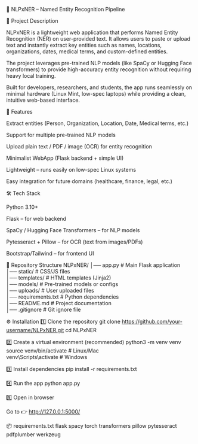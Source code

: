 🧠 NLPxNER – Named Entity Recognition Pipeline

📌 Project Description

NLPxNER is a lightweight web application that performs Named Entity Recognition (NER) on user-provided text. It allows users to paste or upload text and instantly extract key entities such as names, locations, organizations, dates, medical terms, and custom-defined entities.

The project leverages pre-trained NLP models (like SpaCy or Hugging Face transformers) to provide high-accuracy entity recognition without requiring heavy local training.

Built for developers, researchers, and students, the app runs seamlessly on minimal hardware (Linux Mint, low-spec laptops) while providing a clean, intuitive web-based interface.

🚀 Features

Extract entities (Person, Organization, Location, Date, Medical terms, etc.)

Support for multiple pre-trained NLP models

Upload plain text / PDF / image (OCR) for entity recognition

Minimalist WebApp (Flask backend + simple UI)

Lightweight – runs easily on low-spec Linux systems

Easy integration for future domains (healthcare, finance, legal, etc.)

🛠️ Tech Stack

Python 3.10+

Flask – for web backend

SpaCy / Hugging Face Transformers – for NLP models

Pytesseract + Pillow – for OCR (text from images/PDFs)

Bootstrap/Tailwind – for frontend UI

📂 Repository Structure
NLPxNER/
│── app.py                 # Main Flask application  
│── static/                # CSS/JS files  
│── templates/             # HTML templates (Jinja2)  
│── models/                # Pre-trained models or configs  
│── uploads/               # User uploaded files  
│── requirements.txt       # Python dependencies  
│── README.md              # Project documentation  
│── .gitignore             # Git ignore file  

⚙️ Installation
1️⃣ Clone the repository
git clone https://github.com/your-username/NLPxNER.git
cd NLPxNER

2️⃣ Create a virtual environment (recommended)
python3 -m venv venv
source venv/bin/activate   # Linux/Mac  
venv\Scripts\activate      # Windows

3️⃣ Install dependencies
pip install -r requirements.txt

4️⃣ Run the app
python app.py

5️⃣ Open in browser

Go to 👉 http://127.0.0.1:5000/

📦 requirements.txt
flask
spacy
torch
transformers
pillow
pytesseract
pdfplumber
werkzeug

